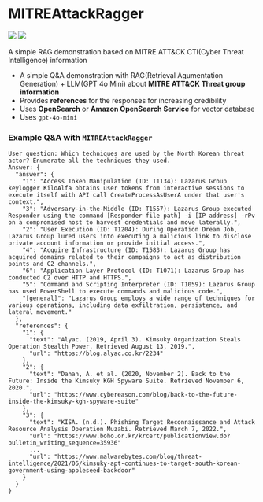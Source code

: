 # MITREAttackRagger

<img src="https://ziadoua.github.io/m3-Markdown-Badges/badges/AWS/aws1.svg">
<img src="https://ziadoua.github.io/m3-Markdown-Badges/badges/Python/python1.svg">

A simple RAG demonstration based on MITRE ATT&amp;CK CTI(Cyber Threat Intelligence) information

- A simple Q&A demonstration with RAG(Retrieval Agumentation Generation) + LLM(GPT 4o Mini) about **MITRE ATT&CK Threat group information**
- Provides **references** for the responses for increasing credibility
- Uses **OpenSearch** or **Amazon OpenSearch Service** for vector database
- Uses `gpt-4o-mini`

### Example Q&A with `MITREAttackRagger`
```text
User question: Which techniques are used by the North Korean threat actor? Enumerate all the techniques they used.
Answer: {
  "answer": {
    "1": "Access Token Manipulation (ID: T1134): Lazarus Group keylogger KiloAlfa obtains user tokens from interactive sessions to execute itself with API call CreateProcessAsUserA under that user's context.",
    "3": "Adversary-in-the-Middle (ID: T1557): Lazarus Group executed Responder using the command [Responder file path] -i [IP address] -rPv on a compromised host to harvest credentials and move laterally.",
    "2": "User Execution (ID: T1204): During Operation Dream Job, Lazarus Group lured users into executing a malicious link to disclose private account information or provide initial access.",
    "4": "Acquire Infrastructure (ID: T1583): Lazarus Group has acquired domains related to their campaigns to act as distribution points and C2 channels.",
    "6": "Application Layer Protocol (ID: T1071): Lazarus Group has conducted C2 over HTTP and HTTPS.",
    "5": "Command and Scripting Interpreter (ID: T1059): Lazarus Group has used PowerShell to execute commands and malicious code.",
    "[general]": "Lazarus Group employs a wide range of techniques for various operations, including data exfiltration, persistence, and lateral movement."
  },
  "references": {
    "1": {
      "text": "Alyac. (2019, April 3). Kimsuky Organization Steals Operation Stealth Power. Retrieved August 13, 2019.",
      "url": "https://blog.alyac.co.kr/2234"
    },
    "2": {
      "text": "Dahan, A. et al. (2020, November 2). Back to the Future: Inside the Kimsuky KGH Spyware Suite. Retrieved November 6, 2020.",
      "url": "https://www.cybereason.com/blog/back-to-the-future-inside-the-kimsuky-kgh-spyware-suite"
    },
    "3": {
      "text": "KISA. (n.d.). Phishing Target Reconnaissance and Attack Resource Analysis Operation Muzabi. Retrieved March 7, 2022.",
      "url": "https://www.boho.or.kr/krcert/publicationView.do?bulletin_writing_sequence=35936"
      ...
      "url": "https://www.malwarebytes.com/blog/threat-intelligence/2021/06/kimsuky-apt-continues-to-target-south-korean-government-using-appleseed-backdoor"
    }
  }
}
```